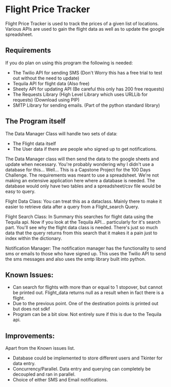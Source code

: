 # Flight Price Tracker

Flight Price Tracker is used to track the prices of a given list of locations. 
Various APIs are used to gain the flight data as well as to update the google spreadsheet.


## Requirements

If you do plan on using this program the following is needed:

- The Twilio API for sending SMS (Don't Worry this has a free trial to test out without the need to update)
- Tequila API for flight data (Also free)
- Sheety API for updating API (Be careful this only has 200 free requests)
- The Requests Library (High Level Library which uses URLLib for requests) (Download using PIP)
- SMTP Library for sending emails. (Part of the python standard library) 

## The Program itself

The Data Manager Class will handle two sets of data:
- The Flight data itself
- The User data if there are people who signed up to get notifications.

The Data Manager class will then send the data to the google sheets and update when necessary.
You're probably wondering why I didn't use a database for this... Well...
This is a Capstone Project for the 100 Days Challenge. The requirements was meant to use a spreadsheet.
We're not making an extensive application here where a database is needed. The database would only have
two tables and a spreadsheet/csv file would be easy to query.

Flight Data Class:
You can treat this as a dataclass. Mainly there to make it easier to retrieve data after a query from a
Flight_search Query.

Flight Search Class:
In Summary this searches for flight data using the Tequila api. Now if you look at the Tequila API... particularly for it's search part.
You'll see why the flight data class is needed. There's just so much data that the query returns from this search 
that it makes it a pain just to index within the dictionary.

Notification Manager:
The notification manager has the functionality to send sms or emails to those who have signed up.
This uses the Twilio API to send the sms messages and also uses the smtp library built into python.

## Known Issues:
- Can search for flights with more than or equal to 1 stopover, but cannot be printed out. Flight_data returns null as a result when in fact there is a flight.
- Due to the previous point. One of the destination points is printed out but does not sdkf
- Program can be a bit slow. Not entirely sure if this is due to the Tequila api.

## Improvements:
Apart from the Known issues list.

- Database could be implemented to store different users and Tkinter for data entry.
- Concurrency/Parallel. Data entry and querying can completely be decoupled and ran in parallel.
- Choice of either SMS and Email notifications.




